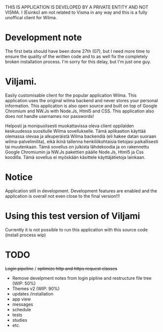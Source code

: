 THIS IS APPLICATION IS DEVELOPED BY A PRIVATE ENTITY AND NOT VISMA.
I (Esinko) am not related to Visma in any way and this is a fully unoffical client for Wilma.
# Development note
The first beta should have been done 27th (07), but I need more time to ensure the quality of the written code and to as well fix the completely broken installation process. I'm sorry for this delay, but I'm just one guy.
# Viljami.

Easily customisable client for the popular application Wilma. This application uses the original wilma backend and never stores your personal information.
This application is also open source and built on top of Google Chromium and NW.Js with Node.Js, Html5 and CSS.
This application also does not handle usernames nor passwords!

Helposti ja monipuolisesti muokattavissa oleva client oppilaiden keskuudessa suositulle Wilma sovellukselle. Tämä aplikaation käyttää olemassa olevaa ja alkuperäistä Wilma backendiä (eli hakee datan suoraan wilma-palvelimilita), eikä ikinä tallenna henkilökohtaisia tietojasi paikallisesti tai muutenkaan.
Tämä sovellus on julkista lähdekoodia ja on rakennettu Google Chromiumin ja NW.Js pakettien päälle Node.Js, Html5 ja Css koodilla.
Tämä sovellus ei myöskään käsittele käyttäjätietoja lainkaan.

# Notice
Application still in development. Development features are enabled and the application is overall not even close to the final version!!!

# Using this test version of Viljami
Currently it is not possible to run this application with this source code (install process wip)

# TODO
~~Login pipeline~~ / 
~~optimize http and https request classes~~
- Remove develpment notes from login pipline and restructure file tree (WIP: 50%)
- Themes v2 (WIP: 90%)
- updates /installation
- app view
- messages
- schedule
- tests
- studies
- etc.
